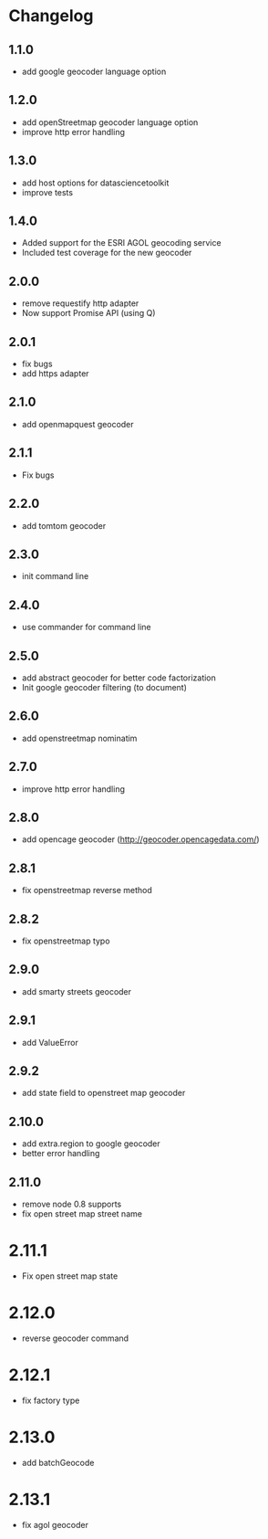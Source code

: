 # Changelog

## 1.1.0

* add google geocoder language option

## 1.2.0

* add openStreetmap geocoder language option
* improve http error handling

## 1.3.0

* add host options for datasciencetoolkit
* improve tests

## 1.4.0

* Added support for the ESRI AGOL geocoding service
* Included test coverage for the new geocoder

## 2.0.0

* remove requestify http adapter
* Now support Promise API (using Q)

## 2.0.1

* fix bugs
* add https adapter

## 2.1.0

* add openmapquest geocoder

## 2.1.1

* Fix bugs

## 2.2.0

* add tomtom geocoder

## 2.3.0

* init command line

## 2.4.0

* use commander for command line

## 2.5.0

* add abstract geocoder for better code factorization
* Init google geocoder filtering (to document)

## 2.6.0

* add openstreetmap nominatim

## 2.7.0

* improve http error handling

## 2.8.0

* add opencage geocoder (http://geocoder.opencagedata.com/)

## 2.8.1

* fix openstreetmap reverse method

## 2.8.2

* fix openstreetmap typo

## 2.9.0

* add smarty streets geocoder

## 2.9.1

* add ValueError

## 2.9.2

* add state field to openstreet map geocoder

## 2.10.0

* add extra.region to google geocoder
* better error handling

## 2.11.0

* remove node 0.8 supports
* fix open street map street name

# 2.11.1

* Fix open street map state

# 2.12.0

* reverse geocoder command

# 2.12.1

* fix factory type

# 2.13.0

* add batchGeocode

# 2.13.1

* fix agol geocoder

